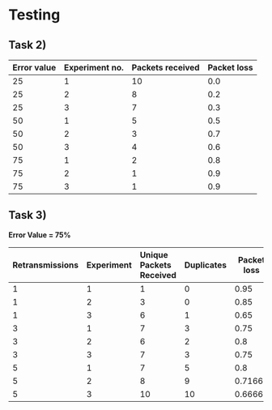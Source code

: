 # Testing

## Task 2)

| **Error value** | **Experiment no.** | **Packets received**| **Packet loss** |
|-----------------|:-------------------|:---------------|:-----------------|
| 25 | 1 | 10 | 0.0 |
| 25 | 2 | 8 | 0.2 |
| 25 | 3 | 7 | 0.3 |
| 50 | 1 | 5 | 0.5 |
| 50 | 2 | 3 | 0.7 |
| 50 | 3 | 4 | 0.6 |
| 75 | 1 | 2 | 0.8 |
| 75 | 2 | 1 | 0.9 |
| 75 | 3 | 1 | 0.9 |

## Task 3)

**Error Value = 75%**

| **Retransmissions** | **Experiment** | **Unique Packets Received**| **Duplicates** |**Packet loss** | **Information loss**|
|---------------------|:---------------|:----------------|:--------------------|-----------------|:----------------|
| 1 | 1 | 1 | 0 | 0.95 | 0.9 |
| 1 | 2 | 3 | 0 | 0.85 | 0.7 |
| 1 | 3 | 6 | 1 | 0.65 | 0.4 |
| 3 | 1 | 7 | 3 | 0.75 | 0.3 |
| 3 | 2 | 6 | 2 | 0.8 | 0.4 |
| 3 | 3 | 7 | 3 | 0.75 | 0.3 |
| 5 | 1 | 7 | 5 | 0.8 | 0.3 |
| 5 | 2 | 8 | 9 | 0.71666 | 0.2 |
| 5 | 3 | 10 | 10 | 0.66667| 0.0 |
